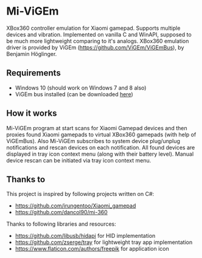 # Mi-ViGEm

XBox360 controller emulation for Xiaomi gamepad. Supports multiple devices and vibration. Implemented on vanilla C and WinAPI, supposed to be much more lightweight comparing to it's analogs.
XBox360 emulation driver is provided by ViGEm (https://github.com/ViGEm/ViGEmBus), by Benjamin Höglinger.

## Requirements
- Windows 10 (should work on Windows 7 and 8 also)
- ViGEm bus installed (can be downloaded [here](https://github.com/ViGEm/ViGEmBus/releases))

## How it works
Mi-ViGEm program at start scans for Xiaomi Gamepad devices and then proxies found Xiaomi gamepads to virtual XBox360 gamepads (with help of ViGEmBus). Also Mi-ViGEm subscribes to system device plug/unplug notifications and rescan devices on each notification.
All found devices are displayed in tray icon context menu (along with their battery level). Manual device rescan can be initiated via tray icon context menu.

## Thanks to

This project is inspired by following projects written on C#:
- https://github.com/irungentoo/Xiaomi_gamepad
- https://github.com/dancol90/mi-360

Thanks to following libraries and resources:
- https://github.com/libusb/hidapi for HID implementation
- https://github.com/zserge/tray for lightweight tray app implementation
- https://www.flaticon.com/authors/freepik for application icon
